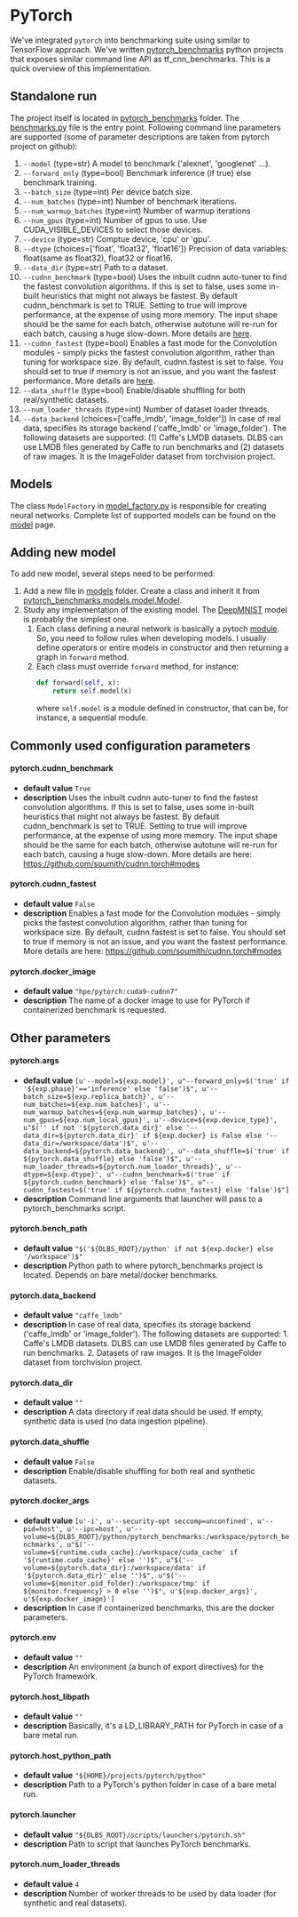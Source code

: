 
# __PyTorch__

We've integrated `pytorch` into benchmarking suite using similar to TensorFlow approach. We've written [pytorch_benchmarks](https://github.com/HewlettPackard/dlcookbook-dlbs/tree/master/python/pytorch_benchmarks) python projects that exposes similar command line API as tf_cnn_benchmarks. This is a quick overview of this implementation.

## Standalone run
The project itself is located in [pytorch_benchmarks](https://github.com/HewlettPackard/dlcookbook-dlbs/tree/master/python/pytorch_benchmarks) folder. The [benchmarks.py](https://github.com/HewlettPackard/dlcookbook-dlbs/blob/master/python/pytorch_benchmarks/benchmarks.py) file is the entry point. Following command line parameters are supported (some of parameter descriptions are taken from pytorch project on github):
1.  `--model` (type=str) A model to benchmark ('alexnet', 'googlenet' ...).
2.  `--forward_only` (type=bool) Benchmark inference (if true) else benchmark training.
3.  `--batch_size` (type=int) Per device batch size.
4.  `--num_batches` (type=int) Number of benchmark iterations.
5.  `--num_warmup_batches` (type=int) Number of warmup iterations
6.  `--num_gpus` (type=int) Number of gpus to use. Use CUDA_VISIBLE_DEVICES to select those devices.
7.  `--device` (type=str) Comptue device, 'cpu' or 'gpu'.
8.  `--dtype` (choices=['float', 'float32', 'float16']) Precision of data variables: float(same as float32), float32 or float16.
9.  `--data_dir` (type=str) Path to a dataset.
10. `--cudnn_benchmark` (type=bool) Uses the inbuilt cudnn auto-tuner to find the fastest convolution algorithms. If this is set to false, uses some in-built heuristics that might not always be fastest. By default cudnn_benchmark is set to TRUE. Setting to true will improve performance, at the expense of using more memory. The input shape should be the same for each batch, otherwise autotune will re-run for each batch, causing a huge slow-down. More details are [here](https://github.com/soumith/cudnn.torch#modes).
11. `--cudnn_fastest` (type=bool) Enables a fast mode for the Convolution modules - simply picks the fastest convolution algorithm, rather than tuning for workspace size. By default, cudnn.fastest is set to false. You should set to true if memory is not an issue, and you want the fastest performance. More details are [here](https://github.com/soumith/cudnn.torch#modes).
12. `--data_shuffle` (type=bool) Enable/disable shuffling for both real/synthetic datasets.
13. `--num_loader_threads` (type=int) Number of dataset loader threads.
14. `--data_backend` (choices=['caffe_lmdb', 'image_folder']) In case of real data, specifies its storage backend ('caffe_lmdb' or 'image_folder'). The following datasets are supported: (1) Caffe's LMDB datasets. DLBS can use LMDB files generated by Caffe to run benchmarks and (2) datasets of raw images. It is the ImageFolder dataset from torchvision project.

## Models
The class `ModelFactory` in [model_factory.py](https://github.com/HewlettPackard/dlcookbook-dlbs/blob/master/python/pytorch_benchmarks/model_factory.py) is responsible for creating neural networks. Complete list of supported models can be found on the [model](/models/models.md?id=supported-models) page.

## Adding new model
To add new model, several steps need to be performed:
1. Add a new file in [models](https://github.com/HewlettPackard/dlcookbook-dlbs/tree/master/python/pytorch_benchmarks/models) folder. Create a class and inherit it from [pytorch_benchmarks.models.model.Model](https://github.com/HewlettPackard/dlcookbook-dlbs/blob/master/python/pytorch_benchmarks/models/model.py).
2. Study any implementation of the existing model. The [DeepMNIST](https://github.com/HewlettPackard/dlcookbook-dlbs/blob/master/python/pytorch_benchmarks/models/deep_mnist.py) model is probably the simplest one.
    1. Each class defining a neural network is basically a pytoch [module](http://pytorch.org/docs/master/nn.html#torch.nn.Module). So, you need to follow rules when developing models. I usually define operators or entire models in constructor and then returning a graph in `forward` method.
    2. Each class must override `forward` method, for instance:
       ```python
       def forward(self, x):
           return self.model(x)
       ```
       where `self.model` is a module defined in constructor, that can be, for instance, a sequential module.


## Commonly used configuration parameters
#### __pytorch.cudnn_benchmark__

* __default value__ `True`
* __description__ Uses the inbuilt cudnn auto-tuner to find the fastest convolution algorithms. If this is set to false, uses some in-built heuristics that might not always be fastest. By default cudnn_benchmark is set to TRUE. Setting to true will improve performance, at the expense of using more memory. The input shape should be the same for each batch, otherwise autotune will re-run for each batch, causing a huge slow-down. More details are here: https://github.com/soumith/cudnn.torch#modes

#### __pytorch.cudnn_fastest__

* __default value__ `False`
* __description__ Enables a fast mode for the Convolution modules - simply picks the fastest convolution algorithm, rather than tuning for workspace size. By default, cudnn.fastest is set to false. You should set to true if memory is not an issue, and you want the fastest performance. More details are here: https://github.com/soumith/cudnn.torch#modes

#### __pytorch.docker_image__

* __default value__ `"hpe/pytorch:cuda9-cudnn7"`
* __description__ The name of a docker image to use for PyTorch if containerized benchmark is requested.


## Other parameters
#### __pytorch.args__

* __default value__ `[u'--model=${exp.model}', u"--forward_only=$('true' if '${exp.phase}'=='inference' else 'false')$", u'--batch_size=${exp.replica_batch}', u'--num_batches=${exp.num_batches}', u'--num_warmup_batches=${exp.num_warmup_batches}', u'--num_gpus=${exp.num_local_gpus}', u'--device=${exp.device_type}', u"$('' if not '${pytorch.data_dir}' else '--data_dir=${pytorch.data_dir}' if ${exp.docker} is False else '--data_dir=/workspace/data')$", u'--data_backend=${pytorch.data_backend}', u"--data_shuffle=$('true' if ${pytorch.data_shuffle} else 'false')$", u'--num_loader_threads=${pytorch.num_loader_threads}', u'--dtype=${exp.dtype}', u"--cudnn_benchmark=$('true' if ${pytorch.cudnn_benchmark} else 'false')$", u"--cudnn_fastest=$('true' if ${pytorch.cudnn_fastest} else 'false')$"]`
* __description__ Command line arguments that launcher will pass to a pytorch_benchmarks script.

#### __pytorch.bench_path__

* __default value__ `"$('${DLBS_ROOT}/python' if not ${exp.docker} else '/workspace')$"`
* __description__ Python path to where pytorch_benchmarks project is located. Depends on bare metal/docker benchmarks.

#### __pytorch.data_backend__

* __default value__ `"caffe_lmdb"`
* __description__ In case of real data, specifies its storage backend \('caffe_lmdb' or 'image_folder'\). The following datasets are supported:   1. Caffe's LMDB datasets. DLBS can use LMDB files generated by Caffe to run benchmarks.   2. Datasets of raw images. It is the ImageFolder dataset from torchvision project.

#### __pytorch.data_dir__

* __default value__ `""`
* __description__ A data directory if real data should be used. If empty, synthetic data is used \(no data ingestion pipeline\).

#### __pytorch.data_shuffle__

* __default value__ `False`
* __description__ Enable/disable shuffling for both real and synthetic datasets.

#### __pytorch.docker_args__

* __default value__ `[u'-i', u'--security-opt seccomp=unconfined', u'--pid=host', u'--ipc=host', u'--volume=${DLBS_ROOT}/python/pytorch_benchmarks:/workspace/pytorch_benchmarks', u"$('--volume=${runtime.cuda_cache}:/workspace/cuda_cache' if '${runtime.cuda_cache}' else '')$", u"$('--volume=${pytorch.data_dir}:/workspace/data' if '${pytorch.data_dir}' else '')$", u"$('--volume=${monitor.pid_folder}:/workspace/tmp' if ${monitor.frequency} > 0 else '')$", u'${exp.docker_args}', u'${exp.docker_image}']`
* __description__ In case if containerized benchmarks, this are the docker parameters.

#### __pytorch.env__

* __default value__ `""`
* __description__ An environment \(a bunch of export directives\) for the PyTorch framework.

#### __pytorch.host_libpath__

* __default value__ `""`
* __description__ Basically, it's a LD_LIBRARY_PATH for PyTorch in case of a bare metal run.

#### __pytorch.host_python_path__

* __default value__ `"${HOME}/projects/pytorch/python"`
* __description__ Path to a PyTorch's python folder in case of a bare metal run.

#### __pytorch.launcher__

* __default value__ `"${DLBS_ROOT}/scripts/launchers/pytorch.sh"`
* __description__ Path to script that launches PyTorch benchmarks.

#### __pytorch.num_loader_threads__

* __default value__ `4`
* __description__ Number of worker threads to be used by data loader \(for synthetic and real datasets\).
